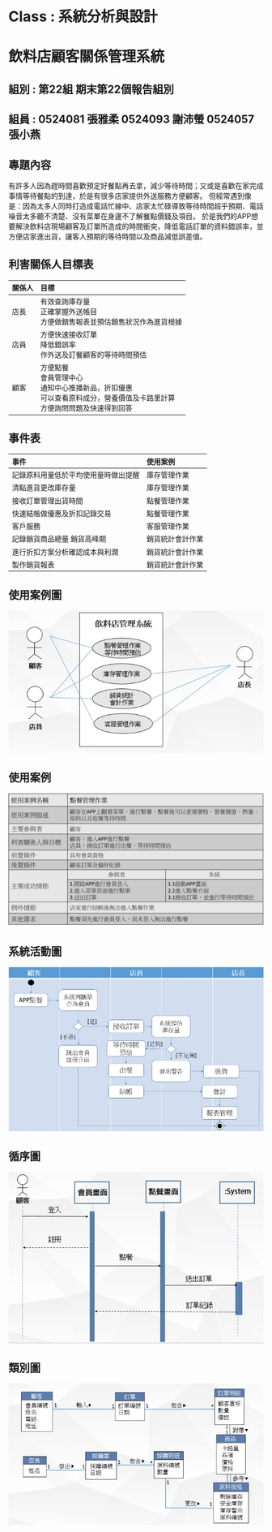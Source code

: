 # Class : 系統分析與設計
# 飲料店顧客關係管理系統
## 組別 : 第22組 期末第22個報告組別
## 組員 : 0524081 張雅柔 0524093 謝沛螢 0524057 張小燕
## 專題內容

有許多人因為趕時間喜歡預定好餐點再去拿，減少等待時間；又或是喜歡在家完成事情等待餐點的到達，於是有很多店家提供外送服務方便顧客。
但經常遇到像是：因為太多人同時打造成電話忙線中、店家太忙碌導致等待時間超乎預期、電話噪音太多聽不清楚、沒有菜單在身邊不了解餐點價錢及項目。
於是我們的APP想要解決飲料店現場顧客及訂單所造成的時間衝突，降低電話訂單的資料錯誤率，並方便店家進出貨，讓客人預期的等待時間以及商品減低誤差值。

## 利害關係人目標表
| 關係人 | 目標 |
|:------ |:------|
| 店長 |   有效查詢庫存量  <br />    正確掌握外送帳目  <br />    方便做銷售報表並預估銷售狀況作為進貨根據 |
| 店員 |   方便快速接收訂單  <br />     降低錯誤率  <br />    作外送及訂餐顧客的等待時間預估 |
| 顧客 |   方便點餐  <br />  會員管理中心  <br />  通知中心推播新品，折扣優惠  <br />  可以查看原料成分，營養價值及卡路里計算 <br /> 方便詢問問題及快速得到回答 |

## 事件表
| 事件 | 使用案例 |
|:------ |:------|
|記錄原料用量低於平均使用量時做出提醒  | 庫存管理作業 |
| 清點進貨更改庫存量 | 庫存管理作業 |
| 接收訂單管理出貨時間 |點餐管理作業 |
| 快速結帳做優惠及折扣記錄交易 | 點餐管理作業 |
| 客戶服務 | 客服管理作業 |
|記錄銷貨商品總量 銷貨高峰期 |銷貨統計會計作業 |
| 進行折扣方案分析確認成本與利潤 |銷貨統計會計作業 |
| 製作銷貨報表 | 銷貨統計會計作業 | 

## 使用案例圖
![Alt text](https://github.com/0524081/0524081/blob/master/%E4%BD%BF%E7%94%A8%E6%A1%88%E4%BE%8B%E5%9C%96.jpg)

## 使用案例
![Alt text](https://github.com/0524081/0524081/blob/master/%E4%BD%BF%E7%94%A8%E6%A1%88%E4%BE%8B.png)

## 系統活動圖
![Alt text](https://github.com/0524081/0524081/blob/master/%E7%B3%BB%E7%B5%B1%E6%B4%BB%E5%8B%95%E5%9C%96.jpg)

## 循序圖
![Alt text](https://github.com/0524081/0524081/blob/master/%E5%BE%AA%E5%BA%8F%E5%9C%96.jpg)

## 類別圖
![Alt text](https://github.com/0524081/0524081/blob/master/%E9%A1%9E%E5%88%A5%E5%9C%96.jpg)


